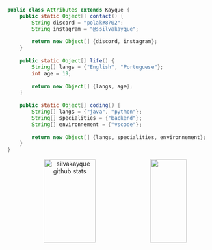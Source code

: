 ```java
public class Attributes extends Kayque {
    public static Object[] contact() {
        String discord = "polak#8702";
        String instagram = "@ssilvakayque";
        
        return new Object[] {discord, instagram};
    }
    
    public static Object[] life() {
        String[] langs = {"English", "Portuguese"};
        int age = 19;
        
        return new Object[] {langs, age};
    }
    
    public static Object[] coding() {
        String[] langs = {"java", "python"};
        String[] specialities = {"backend"};
        String[] environnement = {"vscode"};
        
        return new Object[] {langs, specialities, environnement};
    }
}
```

<div align="center">  
  <img width="49%" height="195px" src="https://github-readme-stats.vercel.app/api?username=silvakayque&show_icons=true&count_private=true&hide_border=true&title_color=7B68EE&icon_color=FFFFFF&text_color=7B68EE&bg_color=0d1117" alt="silvakayque github stats" /> 
  <img width="41%" height="195px" src="https://github-readme-stats.vercel.app/api/top-langs/?username=silvakayque&layout=compact&hide_border=true&title_color=7B68EE&text_color=7B68EE&bg_color=0d1117" />
</div>
